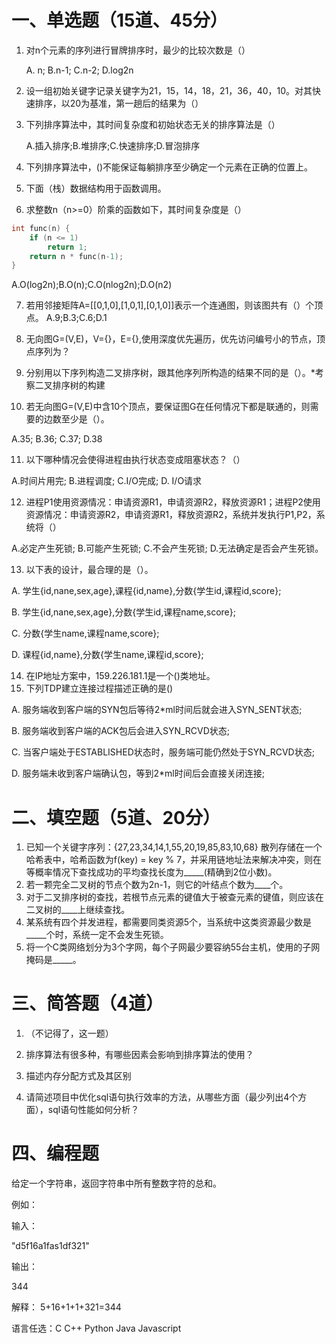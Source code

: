 
# 一、单选题（15道、45分）

1. 对n个元素的序列进行冒牌排序时，最少的比较次数是（）

   A. n; B.n-1; C.n-2; D.log2n

2. 设一组初始关键字记录关键字为21，15，14，18，21，36，40，10。对其快速排序，以20为基准，第一趟后的结果为（）
3. 下列排序算法中，其时间复杂度和初始状态无关的排序算法是（）
   
   A.插入排序;B.堆排序;C.快速排序;D.冒泡排序

4. 下列排序算法中，()不能保证每躺排序至少确定一个元素在正确的位置上。
5. 下面（栈）数据结构用于函数调用。
6. 求整数n（n>=0）阶乘的函数如下，其时间复杂度是（）
```C++
int func(n) {
    if (n <= 1)
        return 1;
    return n * func(n-1);
}
```
A.O(log2n);B.O(n);C.O(nlog2n);D.O(n2)

7. 若用邻接矩阵A=[[0,1,0],[1,0,1],[0,1,0]]表示一个连通图，则该图共有（）个顶点。
A.9;B.3;C.6;D.1

8. 无向图G=(V,E)，V={}，E={},使用深度优先遍历，优先访问编号小的节点，顶点序列为？
9. 分别用以下序列构造二叉排序树，跟其他序列所构造的结果不同的是（）。*考察二叉排序树的构建
10. 若无向图G=(V,E)中含10个顶点，要保证图G在任何情况下都是联通的，则需要的边数至少是（）。

A.35; B.36; C.37; D.38

11. 以下哪种情况会使得进程由执行状态变成阻塞状态？（）

A.时间片用完; B.进程调度; C.I/O完成; D. I/O请求

12. 进程P1使用资源情况：申请资源R1，申请资源R2，释放资源R1；进程P2使用资源情况：申请资源R2，申请资源R1，释放资源R2，系统并发执行P1,P2，系统将（）

A.必定产生死锁; B.可能产生死锁; C.不会产生死锁; D.无法确定是否会产生死锁。

13. 以下表的设计，最合理的是（）。

A. 学生{id,nane,sex,age},课程{id,name},分数{学生id,课程id,score};

B. 学生{id,nane,sex,age},分数{学生id,课程name,score};

C. 分数{学生name,课程name,score};

D. 课程{id,name},分数{学生name,课程id,score};


14.  在IP地址方案中，159.226.181.1是一个()类地址。
15.  下列TDP建立连接过程描述正确的是()

A. 服务端收到客户端的SYN包后等待2*ml时间后就会进入SYN_SENT状态;

B. 服务端收到客户端的ACK包后会进入SYN_RCVD状态;

C. 当客户端处于ESTABLISHED状态时，服务端可能仍然处于SYN_RCVD状态;

D. 服务端未收到客户端确认包，等到2*ml时间后会直接关闭连接;

# 二、填空题（5道、20分）

1. 已知一个关键字序列：{27,23,34,14,1,55,20,19,85,83,10,68} 散列存储在一个哈希表中，哈希函数为f(key) = key % 7，并采用链地址法来解决冲突，则在等概率情况下查找成功的平均查找长度为_____(精确到2位小数)。
2. 若一颗完全二叉树的节点个数为2n-1，则它的叶结点个数为____个。
3. 对于二叉排序树的查找，若根节点元素的键值大于被查元素的键值，则应该在二叉树的____上继续查找。
4. 某系统有四个并发进程，都需要同类资源5个，当系统中这类资源最少数是_____个时，系统一定不会发生死锁。
5. 将一个C类网络划分为3个字网，每个子网最少要容纳55台主机，使用的子网掩码是_____。

# 三、简答题（4道）

1. （不记得了，这一题）

2. 排序算法有很多种，有哪些因素会影响到排序算法的使用？

3. 描述内存分配方式及其区别

4. 请简述项目中优化sql语句执行效率的方法，从哪些方面（最少列出4个方面），sql语句性能如何分析？

# 四、编程题

给定一个字符串，返回字符串中所有整数字符的总和。

例如：

输入：

"d5f16a1fas1df321"

输出：

344

解释：
5+16+1+1+321=344

语言任选：C C++ Python Java Javascript

